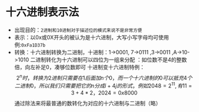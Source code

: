 # 十六进制表示法
- 出现目的：`2进制和10进制对于描述位的模式来说不是非常方便`
- 表示：以0x或0X开头的被认为是十六进制，大写小写字母均可使用
   例:`0xFa1D37b`
- 转换：十六进制转换为二进制，十进制：1->0001, 7->0111 ,3->0011 ,A->10->1010
 二进制转化为十六进制可以四位为一组来分配 ：如位数不是4的整数倍，向左补足0，凑够位数即可
十进制变十六进制特例：$$2^n时，转换为2进制只需要在1后面加n个0，而一个十六进制的0可以抵充4个二进制0，所以我们只需要把它的n分成i+4j的形式，例如2048=2^{11},有11=3+4*2，2024=0x8000$$
通过除法来将最普通的数转化为对应的十六进制与二进制（略）